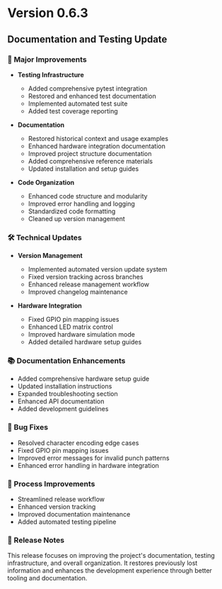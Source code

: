 # Version 0.6.3

## Documentation and Testing Update

### 🚀 Major Improvements
- **Testing Infrastructure**
  - Added comprehensive pytest integration
  - Restored and enhanced test documentation
  - Implemented automated test suite
  - Added test coverage reporting

- **Documentation**
  - Restored historical context and usage examples
  - Enhanced hardware integration documentation
  - Improved project structure documentation
  - Added comprehensive reference materials
  - Updated installation and setup guides

- **Code Organization**
  - Enhanced code structure and modularity
  - Improved error handling and logging
  - Standardized code formatting
  - Cleaned up version management

### 🛠️ Technical Updates
- **Version Management**
  - Implemented automated version update system
  - Fixed version tracking across branches
  - Enhanced release management workflow
  - Improved changelog maintenance

- **Hardware Integration**
  - Fixed GPIO pin mapping issues
  - Enhanced LED matrix control
  - Improved hardware simulation mode
  - Added detailed hardware setup guides

### 📚 Documentation Enhancements
- Added comprehensive hardware setup guide
- Updated installation instructions
- Expanded troubleshooting section
- Enhanced API documentation
- Added development guidelines

### 🐛 Bug Fixes
- Resolved character encoding edge cases
- Fixed GPIO pin mapping issues
- Improved error messages for invalid punch patterns
- Enhanced error handling in hardware integration

### 🔄 Process Improvements
- Streamlined release workflow
- Enhanced version tracking
- Improved documentation maintenance
- Added automated testing pipeline

### 📝 Release Notes
This release focuses on improving the project's documentation, testing infrastructure, and overall organization. It restores previously lost information and enhances the development experience through better tooling and documentation.
